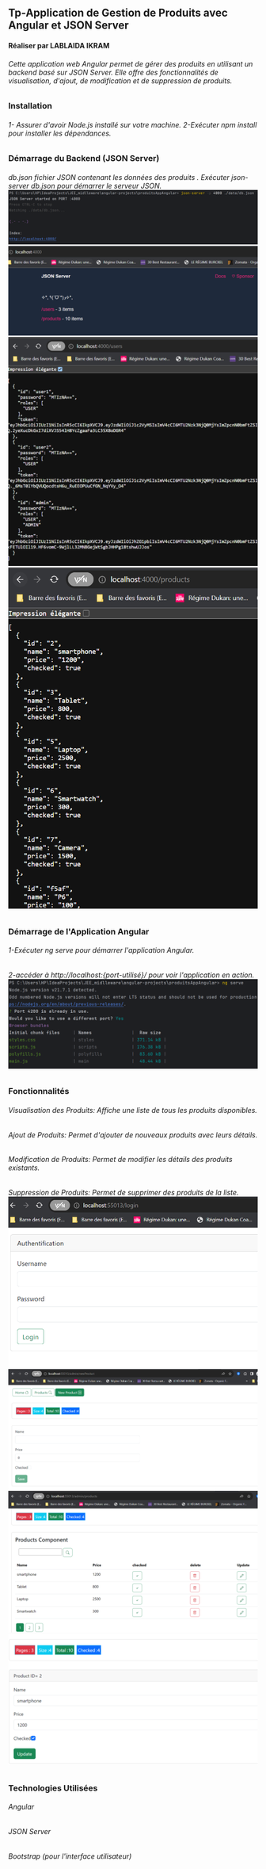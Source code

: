 <h2>Tp-Application de Gestion de Produits avec Angular et JSON Server</h2>
<h4>Réaliser par LABLAIDA IKRAM
<h6>Cette application web Angular permet de gérer des produits en utilisant un backend basé sur JSON Server. Elle offre des fonctionnalités de visualisation, d'ajout, de modification et de suppression de produits.
<h3>Installation
<h6>
1- Assurer  d'avoir Node.js installé sur votre machine.
2-Exécuter npm install pour installer les dépendances.</h6>
<h3>Démarrage du Backend (JSON Server)
<h6> db.json fichier JSON contenant les données des produits .
Exécuter json-server db.json pour démarrer le serveur JSON.
<img src="captures/img_1.png">
<img src="captures/img.png">
<img src="captures/img_2.png">
<img src="captures/img_3.png">

<h3>Démarrage de l'Application Angular
<h6>1-Exécuter ng serve pour démarrer l'application Angular.
<h6>2-accéder à http://localhost:{port-utilisé}/ pour voir l'application en action.
<img src="captures/img_4.png">
<h3>Fonctionnalités
<h6>Visualisation des Produits: Affiche une liste de tous les produits disponibles.
<h6>Ajout de Produits: Permet d'ajouter de nouveaux produits avec leurs détails.
<h6>Modification de Produits: Permet de modifier les détails des produits existants.
<h6>Suppression de Produits: Permet de supprimer des produits de la liste.
<img src="captures/img_5.png">
<img src="captures/img_6.png">
<img src="captures/img_7.png">
<img src="captures/img_8.png">
<h3>Technologies Utilisées
<h6>Angular
<h6>JSON Server
<h6>Bootstrap (pour l'interface utilisateur)
